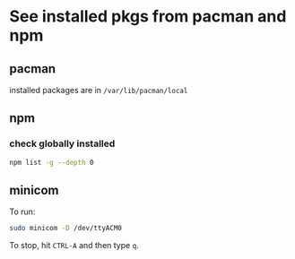 # See installed pkgs from pacman and npm
## pacman

installed packages are in `/var/lib/pacman/local`

## npm

### check globally installed

```sh
npm list -g --depth 0
```

## minicom
To run:
```sh
sudo minicom -D /dev/ttyACM0
```

To stop, hit `CTRL-A` and then type `q`.
